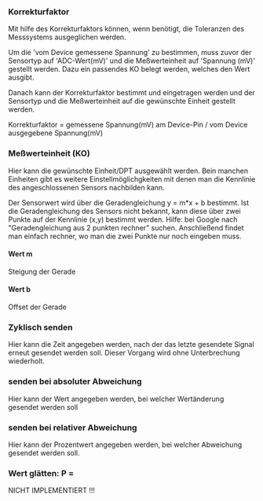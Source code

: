 ﻿### Korrekturfaktor
Mit hilfe des Korrekturfaktors können, wenn benötigt, die Toleranzen des Messsystems ausgeglichen werden.

Um die 'vom Device gemessene Spannung' zu bestimmen, muss zuvor der Sensortyp auf 'ADC-Wert(mV)' und die Meßwerteinheit auf 'Spannung (mV)' gestellt werden. Dazu ein passendes KO belegt werden, welches den Wert ausgibt.

Danach kann der Korrekturfaktor bestimmt und eingetragen werden und der Sensortyp und die Meßwerteinheit auf die gewünschte Einheit gestellt werden.

Korrekturfaktor = gemessene Spannung(mV) am Device-Pin / vom Device ausgegebene Spannung(mV)

### Meßwerteinheit (KO)
Hier kann die gewünschte Einheit/DPT ausgewählt werden. Bein manchen Einheiten gibt es weitere Einstellmöglichgkeiten mit denen man die Kennlinie des angeschlossenen Sensors nachbilden kann.  

Der Sensorwert wird über die Geradengleichung y = m*x + b bestimmt. Ist die Geradengleichung des Sensors nicht bekannt, kann diese über zwei Punkte auf der Kennlinie (x,y) bestimmt werden. 
Hilfe: bei Google nach "Geradengleichung aus 2 punkten rechner" suchen. Anschließend findet man einfach rechner, wo man die zwei Punkte nur noch eingeben muss. 

#### Wert m
Steigung der Gerade

#### Wert b
Offset der Gerade

### Zyklisch senden
Hier kann die Zeit angegeben werden, nach der das letzte gesendete Signal erneut gesendet werden soll. Dieser Vorgang wird ohne Unterbrechung wiederholt.

### senden bei absoluter Abweichung
Hier kann der Wert angegeben werden, bei welcher Wertänderung gesendet werden soll

### senden bei relativer Abweichung
Hier kann der Prozentwert angegeben werden, bei welcher Abweichung gesendet werden soll.

### Wert glätten: P = 
NICHT IMPLEMENTIERT !!!

